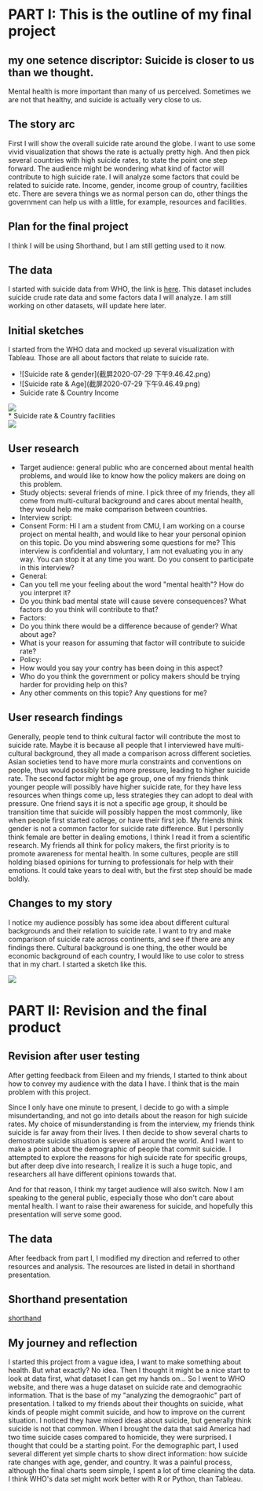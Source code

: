 # PART I: This is the outline of my final project
## my one setence discriptor: Suicide is closer to us than we thought.
Mental health is more important than many of us perceived. Sometimes we are not that healthy, and suicide is actually very close to us. 

## The story arc
First I will show the overall suicide rate around the globe. I want to use some vivid visualization that shows the rate is actually pretty high. And then pick several countries with high suicide rates, to state the point one step forward. 
The audience might be wondering what kind of factor will contribute to high suicide rate. I will analyze some factors that could be related to suicide rate. Income, gender, income group of country, facilities etc. 
There are severa things we as normal person can do, other things the government can help us with a little, for example, resources and facilities.

## Plan for the final project
I think I will be using Shorthand, but I am still getting used to it now.

## The data
I started with suicide data from WHO, the link is [here](https://apps.who.int/gho/data/node.main.MENTALHEALTH?lang=en). This dataset includes suicide crude rate data and some factors data I will analyze.
I am still working on other datasets, will update here later.

## Initial sketches
I started from the WHO data and mocked up several visualization with Tableau. Those are all about factors that relate to suicide rate.
* ![Suicide rate & gender](截屏2020-07-29 下午9.46.42.png)
* ![Suicide rate & Age](截屏2020-07-29 下午9.46.49.png)
* Suicide rate & Country Income
<div class='tableauPlaceholder' id='viz1596073897085' style='position: relative'><noscript><a href='#'><img alt=' ' src='https:&#47;&#47;public.tableau.com&#47;static&#47;images&#47;su&#47;suiciderateandcountryincome&#47;suiciderateandcountry&#47;1_rss.png' style='border: none' /></a></noscript><object class='tableauViz'  style='display:none;'><param name='host_url' value='https%3A%2F%2Fpublic.tableau.com%2F' /> <param name='embed_code_version' value='3' /> <param name='site_root' value='' /><param name='name' value='suiciderateandcountryincome&#47;suiciderateandcountry' /><param name='tabs' value='no' /><param name='toolbar' value='yes' /><param name='static_image' value='https:&#47;&#47;public.tableau.com&#47;static&#47;images&#47;su&#47;suiciderateandcountryincome&#47;suiciderateandcountry&#47;1.png' /> <param name='animate_transition' value='yes' /><param name='display_static_image' value='yes' /><param name='display_spinner' value='yes' /><param name='display_overlay' value='yes' /><param name='display_count' value='yes' /><param name='language' value='zh-Hans' /><param name='filter' value='publish=yes' /></object></div><script type='text/javascript'> var divElement = document.getElementById('viz1596073897085');                    var vizElement = divElement.getElementsByTagName('object')[0]; vizElement.style.width='100%';vizElement.style.height=(divElement.offsetWidth*0.75)+'px'; var scriptElement = document.createElement('script'); scriptElement.src = 'https://public.tableau.com/javascripts/api/viz_v1.js'; vizElement.parentNode.insertBefore(scriptElement, vizElement);</script>
* Suicide rate & Country facilities
<div class='tableauPlaceholder' id='viz1596075383924' style='position: relative'><noscript><a href='#'><img alt=' ' src='https:&#47;&#47;public.tableau.com&#47;static&#47;images&#47;su&#47;suiciderateandfacilities&#47;Sheet4&#47;1_rss.png' style='border: none' /></a></noscript><object class='tableauViz'  style='display:none;'><param name='host_url' value='https%3A%2F%2Fpublic.tableau.com%2F' /> <param name='embed_code_version' value='3' /> <param name='site_root' value='' /><param name='name' value='suiciderateandfacilities&#47;Sheet4' /><param name='tabs' value='no' /><param name='toolbar' value='yes' /><param name='static_image' value='https:&#47;&#47;public.tableau.com&#47;static&#47;images&#47;su&#47;suiciderateandfacilities&#47;Sheet4&#47;1.png' /> <param name='animate_transition' value='yes' /><param name='display_static_image' value='yes' /><param name='display_spinner' value='yes' /><param name='display_overlay' value='yes' /><param name='display_count' value='yes' /><param name='language' value='zh-Hans' /><param name='filter' value='publish=yes' /></object></div><script type='text/javascript'> var divElement = document.getElementById('viz1596075383924');                    var vizElement = divElement.getElementsByTagName('object')[0]; vizElement.style.width='100%';vizElement.style.height=(divElement.offsetWidth*0.75)+'px'; var scriptElement = document.createElement('script'); scriptElement.src = 'https://public.tableau.com/javascripts/api/viz_v1.js'; vizElement.parentNode.insertBefore(scriptElement, vizElement); </script>

## User research

* Target audience: general public who are concerned about mental health problems, and would like to know how the policy makers are doing on this problem. 
* Study objects: several friends of mine. I pick three of my friends, they all come from multi-cultural background and cares about mental health, they would help me make comparison between countries.
* Interview script: 
 * Consent Form: Hi I am a student from CMU, I am working on a course project on mental health, and would like to hear your personal opinion on this topic. Do you mind abswering some questions for me? This interview is confidential and voluntary, I am not evaluating you in any way. You can stop it at any time you want. Do you consent to participate in this interview?
 * General: 
  * Can you tell me your feeling about the word "mental health"? How do you interpret it?
  * Do you think bad mental state will cause severe consequences? What factors do you think will contribute to that?
 * Factors:
  * Do you think there would be a difference because of gender? What about age?
  * What is your reason for assuming that factor will contribute to suicide rate?
 * Policy:
  * How would you say your contry has been doing in this aspect?
  * Who do you think the government or policy makers should be trying harder for providing help on this?
  * Any other comments on this topic? Any questions for me?

## User research findings

Generally, people tend to think cultural factor will contribute the most to suicide rate. Maybe it is because all people that I interviewed have multi-cultural background, they all made a comparison across different societies. Asian societies tend to have more murla constraints and conventions on people, thus would possibly bring more pressure, leading to higher suicide rate.
The second factor might be age group, one of my friends think younger people will possibly have higher suicide rate, for they have less resources when things come up, less strategies they can adopt to deal with pressure. One friend says it is not a specific age group, it should be transition time that suicide will possibly happen the most commonly, like when people first started college, or have their first job.
My friends think gender is not a common factor for suicide rate difference. But I personlly think female are better in dealing emotions, I think I read it from a scientific research.
My friends all think for policy makers, the first priority is to promote awareness for mental health. In some cultures, people are still holding biased opinions for turning to professionals for help with their emotions. It could take years to deal with, but the first step should be made boldly.

## Changes to my story

I notice my audience possibly has some idea about different cultural backgrounds and their relation to suicide rate. I want to try and make comparison of suicide rate across continents, and see if there are any findings there. 
Cultural background is one thing, the other would be economic background of each country, I would like to use color to stress that in my chart.
I started a sketch like this.
<div class='tableauPlaceholder' id='viz1596076468364' style='position: relative'><noscript><a href='#'><img alt=' ' src='https:&#47;&#47;public.tableau.com&#47;static&#47;images&#47;su&#47;suiciderateandcontinent&#47;suiciderateandcontinent&#47;1_rss.png' style='border: none' /></a></noscript><object class='tableauViz'  style='display:none;'><param name='host_url' value='https%3A%2F%2Fpublic.tableau.com%2F' /> <param name='embed_code_version' value='3' /> <param name='site_root' value='' /><param name='name' value='suiciderateandcontinent&#47;suiciderateandcontinent' /><param name='tabs' value='no' /><param name='toolbar' value='yes' /><param name='static_image' value='https:&#47;&#47;public.tableau.com&#47;static&#47;images&#47;su&#47;suiciderateandcontinent&#47;suiciderateandcontinent&#47;1.png' /> <param name='animate_transition' value='yes' /><param name='display_static_image' value='yes' /><param name='display_spinner' value='yes' /><param name='display_overlay' value='yes' /><param name='display_count' value='yes' /><param name='language' value='zh-Hans' /><param name='filter' value='publish=yes' /></object></div><script type='text/javascript'> var divElement = document.getElementById('viz1596076468364'); var vizElement = divElement.getElementsByTagName('object')[0]; vizElement.style.width='100%';vizElement.style.height=(divElement.offsetWidth*0.75)+'px';                    var scriptElement = document.createElement('script'); scriptElement.src = 'https://public.tableau.com/javascripts/api/viz_v1.js'; vizElement.parentNode.insertBefore(scriptElement, vizElement); </script>

# PART II: Revision and the final product

## Revision after user testing

After getting feedback from Eileen and my friends, I started to think about how to convey my audience with the data I have. I think that is the main problem with this project. 

Since I only have one minute to present, I decide to go with a simple misundertanding, and not go into details about the reason for high suicide rates. My choice of misunderstanding is from the interview, my friends think suicide is far away from their lives. I then decide to show several charts to demostrate suicide situation is severe all around the world. And I want to make a point about the demographic of people that commit suicide. I attempted to explore the reasons for high suicide rate for specific groups, but after deep dive into research, I realize it is such a huge topic, and researchers all have different opinions towards that.

And for that reason, I think my target audience will also switch. Now I am speaking to the general public, especially those who don't care about mental health. I want to raise their awareness for suicide, and hopefully this presentation will serve some good.

## The data

After feedback from part I, I modified my direction and referred to other resources and analysis. 
The resources are listed in detail in shorthand presentation.

## Shorthand presentation
[shorthand](https://carnegiemellon.shorthandstories.com/hanxue-dataviz/index.html)

## My journey and reflection
I started this project from a vague idea, I want to make something about health. But what exactly? No idea. Then I thought it might be a nice start to look at data first, what dataset I can get my hands on... So I went to WHO website, and there was a huge dataset on suicide rate and demograohic information. That is the base of my "analyzing the demograohic" part of presentation.
I talked to my friends about their thoughts on suicide, what kinds of people might commit suicide, and how to improve on the current situation. I noticed they have mixed ideas about suicide, but generally think suicide is not that common. When I brought the data that said America had two time suicide cases compared to homicide, they were surprised. I thought that could be a starting point. 
For the demographic part, I used several different yet simple charts to show direct information: how suicide rate changes with age, gender, and country. It was a painful process, although the final charts seem simple, I spent a lot of time cleaning the data. I think WHO's data set might work better with R or Python, than Tableau.


